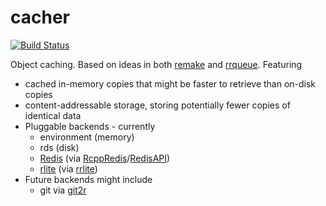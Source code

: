 # cacher

[![Build Status](https://travis-ci.org/richfitz/cacher.png?branch=master)](https://travis-ci.org/richfitz/cacher)

Object caching.  Based on ideas in both [remake](https://github.com/richfitz/remake) and [rrqueue](https://github.com/traitecoevo/rrqueue).  Featuring

* cached in-memory copies that might be faster to retrieve than on-disk copies
* content-addressable storage, storing potentially fewer copies of identical data
* Pluggable backends - currently
  - environment (memory)
  - rds (disk)
  - [Redis](http://redis.io) (via [RcppRedis](https://http://cran.r-project.org/web/packages/RcppRedis/index.html)/[RedisAPI](https://github.com/ropensci/RedisAPI))
  - [rlite](https://github.com/seppo0010/rlite) (via [rrlite](https://github.com/ropensci/rrlite))
* Future backends might include
  - git via [git2r](https://github.com/ropensci/git2r)
